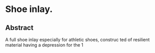 # Shoe inlay.

## Abstract
A full shoe inlay especially for athletic shoes, construc ted of resilient material having a depression for the 1